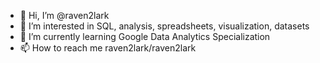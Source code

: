 - 👋 Hi, I’m @raven2lark
- 👀 I’m interested in SQL, analysis, spreadsheets, visualization, datasets
- 🌱 I’m currently learning Google Data Analytics Specialization
- 📫 How to reach me raven2lark/raven2lark

<!---
raven2lark/raven2lark is a ✨ special ✨ repository because its `README.md` (this file) appears on your GitHub profile.
You can click the Preview link to take a look at your changes.
--->
